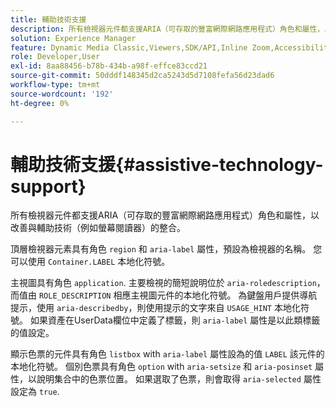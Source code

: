 ```yaml
---
title: 輔助技術支援
description: 所有檢視器元件都支援ARIA（可存取的豐富網際網路應用程式）角色和屬性，以改善與輔助技術（例如螢幕閱讀器）的整合。
solution: Experience Manager
feature: Dynamic Media Classic,Viewers,SDK/API,Inline Zoom,Accessibility
role: Developer,User
exl-id: 8aa88456-b78b-434b-a98f-effce83ccd21
source-git-commit: 50dddf148345d2ca5243d5d7108fefa56d23dad6
workflow-type: tm+mt
source-wordcount: '192'
ht-degree: 0%

---
```


# 輔助技術支援{#assistive-technology-support}

所有檢視器元件都支援ARIA（可存取的豐富網際網路應用程式）角色和屬性，以改善與輔助技術（例如螢幕閱讀器）的整合。

頂層檢視器元素具有角色 `region` 和 `aria-label` 屬性，預設為檢視器的名稱。 您可以使用 `Container.LABEL` 本地化符號。

主視圖具有角色 `application`. 主要檢視的簡短說明位於 `aria-roledescription`，而值由 `ROLE_DESCRIPTION` 相應主視圖元件的本地化符號。 為鍵盤用戶提供導航提示，使用 `aria-describedby`，則使用提示的文字來自 `USAGE_HINT` 本地化符號。 如果資產在UserData欄位中定義了標籤，則 `aria-label` 屬性是以此類標籤的值設定。

顯示色票的元件具有角色 `listbox` with `aria-label` 屬性設為的值 `LABEL` 該元件的本地化符號。 個別色票具有角色 `option` with `aria-setsize` 和 `aria-posinset` 屬性，以說明集合中的色票位置。 如果選取了色票，則會取得 `aria-selected` 屬性設定為 `true`.
